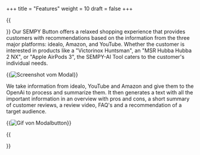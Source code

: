 +++
title = "Features"
weight = 10
draft = false
+++

{{<section title="Features">}}
Our SEMPY Button offers a relaxed shopping experience that provides customers with recommendations based on the information from the three major platforms: idealo, Amazon, and YouTube. Whether the customer is interested in products like a "Victorinox Huntsman", an "MSR Hubba Hubba 2 NX", or "Apple AirPods 3", the SEMPY-AI Tool caters to the customer's individual needs.

{{<image src="screenbildmodal.jpg" alt="Screenshot vom Modal" caption="Screenshot of SEMPY-modal on the idealo Website.">}}

We take information from idealo, YouTube and Amazon and give them to the OpenAi to process and summarize them. It then generates a text with all the important information in an overview with pros and cons, a short summary of customer reviews, a review video, FAQ's and a recommendation of a target audience. 

{{<image src="openmodal.gif" alt="Gif von Modalbutton" caption="SEMPY Button on the idealo Website.">}}

{{</section>}}
